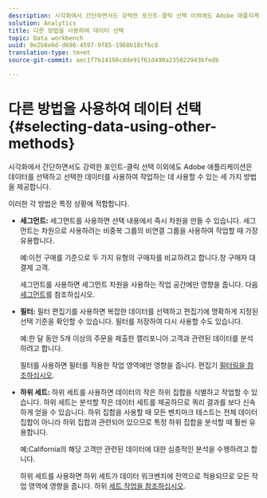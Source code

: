 ```yaml
---
description: 시각화에서 간단하면서도 강력한 포인트-클릭 선택 이외에도 Adobe 애플리케이션은 데이터를 선택하고 선택한 데이터를 사용하여 작업하는 데 사용할 수 있는 세 가지 방법을 제공합니다.
solution: Analytics
title: 다른 방법을 사용하여 데이터 선택
topic: Data workbench
uuid: 0e2b8e6d-d696-4597-9f85-1968b18cfbc8
translation-type: tm+mt
source-git-commit: aec1f7b14198cdde91f61d490a235022943bfedb

---
```



# 다른 방법을 사용하여 데이터 선택{#selecting-data-using-other-methods}

시각화에서 간단하면서도 강력한 포인트-클릭 선택 이외에도 Adobe 애플리케이션은 데이터를 선택하고 선택한 데이터를 사용하여 작업하는 데 사용할 수 있는 세 가지 방법을 제공합니다.

이러한 각 방법은 특정 상황에 적합합니다.

* **세그먼트:** 세그먼트를 사용하면 선택 내용에서 즉시 차원을 만들 수 있습니다. 세그먼트는 차원으로 사용하려는 비중복 그룹의 비연결 그룹을 사용하여 작업할 때 가장 유용합니다.

   예:이전 구매를 기준으로 두 가지 유형의 구매자를 비교하려고 합니다.창 구매자 대 결제 고객.

   세그먼트를 사용하면 세그먼트 차원을 사용하는 작업 공간에만 영향을 줍니다. 다음 [세그먼트](../../../../home/c-get-started/c-analysis-vis/c-seg/c-seg.md#concept-71a333e5c7334e0489c76fca95862fbc)를 참조하십시오.

* **필터:** 필터 편집기를 사용하면 복잡한 데이터를 선택하고 편집기에 명확하게 지정된 선택 기준을 확인할 수 있습니다. 필터를 저장하여 다시 사용할 수도 있습니다.

   예:한 달 동안 5개 이상의 주문을 제출한 캘리포니아 고객과 관련된 데이터를 분석하려고 합니다.

   필터를 사용하면 필터를 적용한 작업 영역에만 영향을 줍니다. 편집기 [필터링을 참조하십시오](../../../../home/c-get-started/c-analysis-vis/c-filter-editors/c-filter-editors.md#concept-2f343ecbed8240f18b0c1f1eccef11e3).

* **하위 세트:** 하위 세트를 사용하면 데이터의 작은 하위 집합을 식별하고 작업할 수 있습니다. 하위 세트는 분석할 작은 데이터 세트를 제공하므로 쿼리 결과를 보다 신속하게 얻을 수 있습니다. 하위 집합을 사용할 때 모든 벤치마크 테스트는 전체 데이터 집합이 아니라 하위 집합과 관련되어 있으므로 특정 하위 집합을 분석할 때 훨씬 유용합니다.

   예:California의 해당 고객만 관련된 데이터에 대한 심층적인 분석을 수행하려고 합니다.

   하위 세트를 사용하면 하위 세트가 데이터 워크벤치에 전역으로 적용되므로 모든 작업 영역에 영향을 줍니다. 하위 [세트 작업을 참조하십시오](../../../../home/c-get-started/c-vis/c-wk-subsets/c-wk-subsets.md#concept-43809322b6374d5cb2536630a13e943b).

